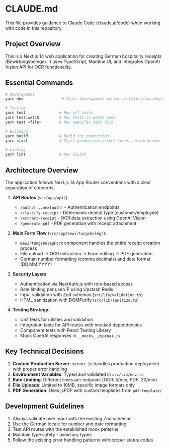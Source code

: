 # CLAUDE.md

This file provides guidance to Claude Code (claude.ai/code) when working with code in this repository.

## Project Overview

This is a Next.js 14 web application for creating German hospitality receipts (Bewirtungsbelege). It uses TypeScript, Mantine UI, and integrates OpenAI Vision API for OCR functionality.

## Essential Commands

```bash
# Development
yarn dev                 # Start development server on http://localhost:3000

# Testing
yarn test               # Run all tests
yarn test:watch         # Run tests in watch mode
yarn test <file>        # Run specific test file

# Building
yarn build              # Build for production
yarn start              # Start production server (uses custom server.js)

# Linting
yarn lint               # Run ESLint
```

## Architecture Overview

The application follows Next.js 14 App Router conventions with a clear separation of concerns:

1. **API Routes** (`src/app/api/`):
   - `/auth/[...nextauth]` - Authentication endpoints
   - `/classify-receipt` - Determines receipt type (customer/employee)
   - `/extract-receipt` - OCR data extraction using OpenAI Vision
   - `/generate-pdf` - PDF generation with receipt attachment

2. **Main Form Flow** (`src/app/bewirtungsbeleg/`):
   - `BewirtungsbelegForm` component handles the entire receipt creation process
   - File upload → OCR extraction → Form editing → PDF generation
   - German number formatting (comma decimals) and date format (DD.MM.YYYY)

3. **Security Layers**:
   - Authentication via NextAuth.js with role-based access
   - Rate limiting per user/IP using Upstash Redis
   - Input validation with Zod schemas (`src/lib/validation.ts`)
   - HTML sanitization with DOMPurify (`src/lib/sanitize.ts`)

4. **Testing Strategy**:
   - Unit tests for utilities and validation
   - Integration tests for API routes with mocked dependencies
   - Component tests with React Testing Library
   - Mock OpenAI responses in `__mocks__/openai.js`

## Key Technical Decisions

1. **Custom Production Server**: `server.js` handles production deployment with proper error handling
2. **Environment Variables**: Typed and validated in `src/lib/env.ts`
3. **Rate Limiting**: Different limits per endpoint (OCR: 5/min, PDF: 20/min)
4. **File Uploads**: Limited to 10MB, specific image formats only
5. **PDF Generation**: Uses jsPDF with custom templates from `pdf-template/`

## Development Guidelines

1. Always validate user input with the existing Zod schemas
2. Use the German locale for number and date formatting
3. Test API routes with the established mock patterns
4. Maintain type safety - avoid `any` types
5. Follow the existing error handling patterns with proper status codes